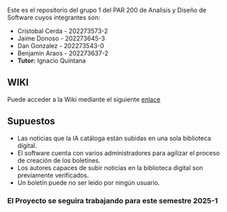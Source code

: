 Este es el repositorio del grupo 1 del PAR 200 de Analisis y Diseño de Software cuyos integrantes son:
* Cristobal Cerda - 202273573-2
* Jaime Donoso - 202273645-3
* Dan Gonzalez - 202273543-0
* Benjamin Araos - 202273637-2
* **Tutor:** Ignacio Quintana
##  WIKI
Puede acceder a la Wiki mediante el siguiente [enlace](https://github.com/Koffy04/GRUPO1-2024-PROYINF/wiki)
## Supuestos
* Las noticias que la IA catáloga están subidas en una sola biblioteca dígital.
* El software cuenta con varios administradores para agilizar el proceso de creación de los boletínes.
* Los autores capaces de subir noticias en la biblioteca digital son previamente verificados.
* Un boletín puede no ser leido por ningún usuario.

### El Proyecto se seguira trabajando para este semestre 2025-1
